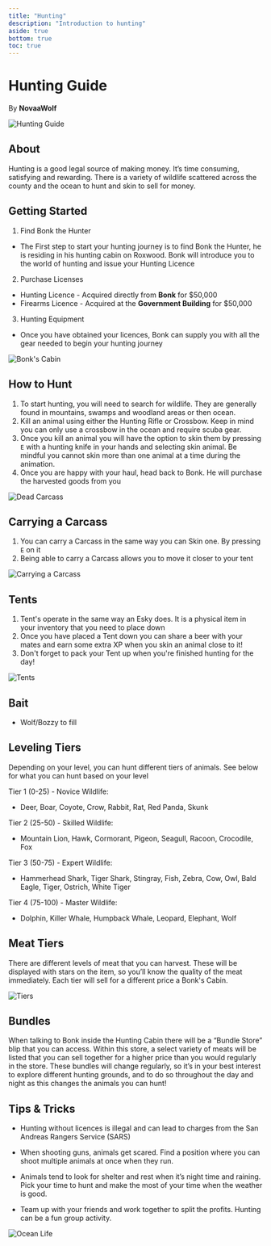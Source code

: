 ```yaml
---
title: "Hunting"
description: "Introduction to hunting"
aside: true
bottom: true
toc: true
---
```


# Hunting Guide

By **NovaaWolf**

![Hunting Guide](https://i.imgur.com/Pbmws0j.png)


## About
Hunting is a good legal source of making money. It’s time consuming, satisfying and rewarding. There is a variety of wildlife scattered across the county and the ocean to hunt and skin to sell for money.


## Getting Started

1. Find Bonk the Hunter
- The First step to start your hunting journey is to find Bonk the Hunter, he is residing in his hunting cabin on Roxwood. Bonk will introduce you to the world of hunting and issue your Hunting Licence
2. Purchase Licenses 
- Hunting Licence - Acquired directly from **Bonk** for $50,000
- Firearms Licence - Acquired at the **Government Building** for $50,000
3. Hunting Equipment
  - Once you have obtained your licences, Bonk can supply you with all the gear needed to begin your hunting journey 

![Bonk's Cabin](https://imgur.com/66MSPnb.png)


## How to Hunt

1. To start hunting, you will need to search for wildlife. They are generally found in mountains, swamps and woodland areas or then ocean.
2. Kill an animal using either the Hunting Rifle or Crossbow. Keep in mind you can only use a crossbow in the ocean and require scuba gear.
3. Once you kill an animal you will have the option to skin them by pressing ```E``` with a hunting knife in your hands and selecting skin animal. Be mindful you cannot skin more than one animal at a time during the animation.
4. Once you are happy with your haul, head back to Bonk. He will purchase the harvested goods from you

![Dead Carcass](https://imgur.com/IWD9fvx.png)

## Carrying a Carcass

1. You can carry a Carcass in the same way you can Skin one. By pressing ```E``` on it
2. Being able to carry a Carcass allows you to move it closer to your tent

![Carrying a Carcass](https://imgur.com/paqd9ZR.png)

## Tents

1. Tent's operate in the same way an Esky does. It is a physical item in your inventory that you need to place down 
2. Once you have placed a Tent down you can share a beer with your mates and earn some extra XP when you skin an animal close to it!
3. Don't forget to pack your Tent up when you're finished hunting for the day! 

![Tents](https://imgur.com/ZowAIsv.png)

## Bait

- Wolf/Bozzy to fill

## Leveling Tiers
Depending on your level, you can hunt different tiers of animals. See below for what you can hunt based on your level

Tier 1 (0-25) - Novice Wildlife:
 - Deer, Boar, Coyote, Crow, Rabbit, Rat, Red Panda, Skunk

Tier 2 (25-50) - Skilled Wildlife:
 - Mountain Lion, Hawk, Cormorant, Pigeon, Seagull, Racoon, Crocodile, Fox

Tier 3 (50-75) - Expert Wildlife:
 - Hammerhead Shark, Tiger Shark, Stingray, Fish, Zebra, Cow, Owl, Bald Eagle, Tiger, Ostrich, White Tiger

Tier 4 (75-100) - Master Wildlife: 
 - Dolphin, Killer Whale, Humpback Whale, Leopard, Elephant, Wolf


## Meat Tiers

There are different levels of meat that you can harvest. These will be displayed with stars on the item, so you’ll know the quality of the meat immediately. Each tier will sell for a different price a Bonk's Cabin.


![Tiers]()

## Bundles
When talking to Bonk inside the Hunting Cabin there will be a “Bundle Store” blip that you can access. Within this store, a select variety of meats will be listed that you can sell together for a higher price than you would regularly in the store. These bundles will change regularly, so it’s in your best interest to explore different hunting grounds, and to do so throughout the day and night as this changes the animals you can hunt! 

## Tips & Tricks

- Hunting without licences is illegal and can lead to charges from the San Andreas Rangers Service (SARS)

- When shooting guns, animals get scared. Find a position where you can shoot multiple animals at once when they run.

- Animals tend to look for shelter and rest when it’s night time and raining. Pick your time to hunt and make the most of your time when the weather is good. 

- Team up with your friends and work together to split the profits. Hunting can be a fun group activity.

![Ocean Life](https://i.imgur.com/ciePpUw.png)


